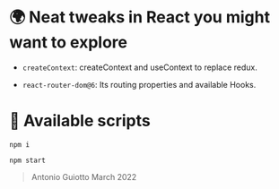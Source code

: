 # 🌍 Neat tweaks in React you might want to explore

- `createContext`: createContext and useContext to replace redux.

- `react-router-dom@6`: Its routing properties and available Hooks.

# 📠 Available scripts

```
npm i

npm start
```

> Antonio Guiotto March 2022